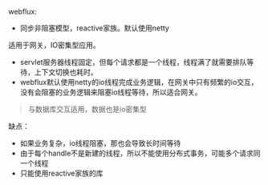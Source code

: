 webflux: 
  - 同步非阻塞模型，reactive家族。默认使用netty

适用于网关，IO密集型应用。
  - servlet服务器线程固定，但每个请求都是一个线程，线程满了就需要排队等待，上下文切换也耗时。
  - webflux默认使用netty的io线程完成业务逻辑，在网关中只有频繁的io交互，没有会阻塞的业务逻辑来阻塞io线程等待，所以适合网关。

> 与数据库交互适用，数据也是io密集型


缺点：
  - 如果业务复杂，io线程阻塞，那也会导致长时间等待
  - 由于每个handle不是新建的线程，所以不能使用分布式事务，可能多个请求同一个线程
  - 只能使用reactive家族的库